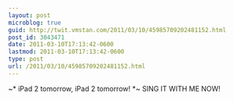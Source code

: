 ```yaml
---
layout: post
microblog: true
guid: http://twit.vmstan.com/2011/03/10/45985709202481152.html
post_id: 3043471
date: 2011-03-10T17:13:42-0600
lastmod: 2011-03-10T17:13:42-0600
type: post
url: /2011/03/10/45985709202481152.html
---
```

~* iPad 2 tomorrow, iPad 2 tomorrow! *~ SING IT WITH ME NOW!
